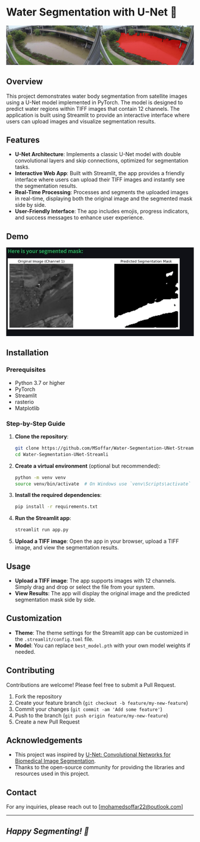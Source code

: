 # Water Segmentation with U-Net 🌊

![Project Banner](banner.png)

## Overview

This project demonstrates water body segmentation from satellite images using a U-Net model implemented in PyTorch. The model is designed to predict water regions within TIFF images that contain 12 channels. The application is built using Streamlit to provide an interactive interface where users can upload images and visualize segmentation results.

## Features

- **U-Net Architecture**: Implements a classic U-Net model with double convolutional layers and skip connections, optimized for segmentation tasks.
- **Interactive Web App**: Built with Streamlit, the app provides a friendly interface where users can upload their TIFF images and instantly see the segmentation results.
- **Real-Time Processing**: Processes and segments the uploaded images in real-time, displaying both the original image and the segmented mask side by side.
- **User-Friendly Interface**: The app includes emojis, progress indicators, and success messages to enhance user experience.

## Demo

![Demo Photo](demo.jpg)

## Installation

### Prerequisites

- Python 3.7 or higher
- PyTorch
- Streamlit
- rasterio
- Matplotlib

### Step-by-Step Guide

1. **Clone the repository**:

   ```bash
   git clone https://github.com/MSoffar/Water-Segmentation-UNet-Streamlit.git
   cd Water-Segmentation-UNet-Streamli
   ```

2. **Create a virtual environment** (optional but recommended):

   ```bash
   python -m venv venv
   source venv/bin/activate  # On Windows use `venv\Scripts\activate`
   ```

3. **Install the required dependencies**:

   ```bash
   pip install -r requirements.txt
   ```

4. **Run the Streamlit app**:

   ```bash
   streamlit run app.py
   ```

5. **Upload a TIFF image**: Open the app in your browser, upload a TIFF image, and view the segmentation results.

## Usage

- **Upload a TIFF image**: The app supports images with 12 channels. Simply drag and drop or select the file from your system.
- **View Results**: The app will display the original image and the predicted segmentation mask side by side.

## Customization

- **Theme**: The theme settings for the Streamlit app can be customized in the `.streamlit/config.toml` file.
- **Model**: You can replace `best_model.pth` with your own model weights if needed.

## Contributing

Contributions are welcome! Please feel free to submit a Pull Request.

1. Fork the repository
2. Create your feature branch (`git checkout -b feature/my-new-feature`)
3. Commit your changes (`git commit -am 'Add some feature'`)
4. Push to the branch (`git push origin feature/my-new-feature`)
5. Create a new Pull Request

## Acknowledgements

- This project was inspired by [U-Net: Convolutional Networks for Biomedical Image Segmentation](https://arxiv.org/abs/1505.04597).
- Thanks to the open-source community for providing the libraries and resources used in this project.

## Contact

For any inquiries, please reach out to [mohamedsoffar22@outlook.com]

---

*Happy Segmenting! 🎉*
---
